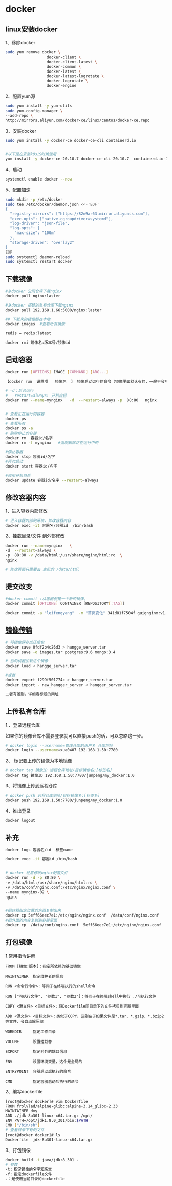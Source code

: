 # docker

## linux安装docker

1、移除docker

```bash
sudo yum remove docker \
                  docker-client \
                  docker-client-latest \
                  docker-common \
                  docker-latest \
                  docker-latest-logrotate \
                  docker-logrotate \
                  docker-engine
```



2、配置yum源

```bash
sudo yum install -y yum-utils
sudo yum-config-manager \
--add-repo \
http://mirrors.aliyun.com/docker-ce/linux/centos/docker-ce.repo

```



3、安装docker

```bash
sudo yum install -y docker-ce docker-ce-cli containerd.io


#以下是在安装k8s的时候使用
yum install -y docker-ce-20.10.7 docker-ce-cli-20.10.7  containerd.io-1.4.6
```



4、启动

```bash
systemctl enable docker --now
```



5、配置加速

```bash
sudo mkdir -p /etc/docker
sudo tee /etc/docker/daemon.json <<-'EOF'
{
  "registry-mirrors": ["https://82m9ar63.mirror.aliyuncs.com"],
  "exec-opts": ["native.cgroupdriver=systemd"],
  "log-driver": "json-file",
  "log-opts": {
    "max-size": "100m"
  },
  "storage-driver": "overlay2"
}
EOF
sudo systemctl daemon-reload
sudo systemctl restart docker
```



## 下载镜像

```bash
#从docker 公网仓库下载nginx
docker pull nginx:laster

#从docker 搭建的私有仓库下载nginx
docker pull 192.168.1.66:5000/nginx:laster

## 下载来的镜像都在本地
docker images  #查看所有镜像

redis = redis:latest

docker rmi 镜像名:版本号/镜像id
```



## 启动容器

```bash
docker run [OPTIONS] IMAGE [COMMAND] [ARG...]

【docker run  设置项   镜像名  】 镜像启动运行的命令（镜像里面默认有的，一般不会写）

# -d：后台运行
# --restart=always: 开机自启
docker run --name=mynginx   -d  --restart=always -p  88:80   nginx


# 查看正在运行的容器
docker ps
# 查看所有
docker ps -a
# 删除停止的容器
docker rm  容器id/名字
docker rm -f mynginx   #强制删除正在运行中的

#停止容器
docker stop 容器id/名字
#再次启动
docker start 容器id/名字

#应用开机自启
docker update 容器id/名字 --restart=always
```



## 修改容器内容

1、进入容器内部修改

```bash
# 进入容器内部的系统，修改容器内容
docker exec -it 容器名/容器id  /bin/bash
```

2、挂载目录/文件 到外部修改

```bash
docker run --name=mynginx   \
-d  --restart=always \
-p  88:80 -v /data/html:/usr/share/nginx/html:ro  \
nginx

# 修改页面只需要去 主机的 /data/html
```



## 提交改变

```bash
#docker commit :从容器创建一个新的镜像。
docker commit [OPTIONS] CONTAINER [REPOSITORY[:TAG]]

docker commit -a "leifengyang"  -m "首页变化" 341d81f7504f guignginx:v1.0

```



## [镜像传输](https://blog.csdn.net/qq_44273583/article/details/114387368)

```bash
# 将镜像保存成压缩包
docker save 0fdf2b4c26d3 > hangge_server.tar
docker save -o images.tar postgres:9.6 mongo:3.4

# 别的机器加载这个镜像
docker load < hangge_server.tar

#或者
docker export f299f501774c > hangger_server.tar
docker import - new_hangger_server < hangger_server.tar

二者有差别，详细看标题的网址
```



## 上传私有仓库

1.、登录远程仓库

如果你的镜像仓库不需要登录就可以直接push的话，可以忽略这一步。

```bash
# docker login --username=管理仓库的用户名 仓库地址
docker login --username=xua0407 192.168.1.50:7780
```

2、 标记要上传的镜像为本地镜像

```bash
# docker tag 镜像ID 远程仓库地址/目标镜像名:[标签名]
docker tag 镜像ID 192.168.1.50:7780/junpeng/my_docker:1.0
```

3、将镜像上传到远程仓库

```bash
# docker push 远程仓库地址/目标镜像名:[标签名]
docker push 192.168.1.50:7780/junpeng/my_docker:1.0
```

4、推出登录

```bash
docker logout
```



## 补充

```bash
docker logs 容器名/id  标签name

docker exec -it 容器id /bin/bash


# docker 经常修改nginx配置文件
docker run -d -p 80:80 \
-v /data/html:/usr/share/nginx/html:ro \
-v /data/conf/nginx.conf:/etc/nginx/nginx.conf \
--name mynginx-02 \
nginx


#把容器指定位置的东西复制出来 
docker cp 5eff66eec7e1:/etc/nginx/nginx.conf  /data/conf/nginx.conf
#把外面的内容复制到容器里面
docker cp  /data/conf/nginx.conf  5eff66eec7e1:/etc/nginx/nginx.conf
```



## 打包镜像

1.常用指令讲解

```crystal
FROM [镜像:版本]：指定所依赖的基础镜像

MAINTAIMER 	指定维护者的信息

RUN <命令行命令>：等同于在终端执行的shell命令

RUN ["可执行文件", "参数1", "参数2"]：等同于在终端shell中执行 ./可执行文件

COPY <源文件> <目标文件>：将Dockerfile同目录下的文件拷贝到容器里面

ADD <源文件> <目标文件>：类似于COPY，区别在于如果文件是*.tar、*.gzip、*.bzip2等文件，会自动解压缩

WORKDIR		指定工作目录

VOLUME		设置挂载卷

EXPORT		指定对外的端口信息

ENV			设置环境变量，这个是全局的

ENTRYPOINT	容器启动后执行的命令

CMD			指定容器启动后执行的命令
```

2、编写dockerfile

```bash
[root@docker docker]# vim Dockerfile 
FROM frolvlad/alpine-glibc:alpine-3.14_glibc-2.33
MAINTAINER dxy
ADD ./jdk-8u301-linux-x64.tar.gz /opt/
ENV PATH=/opt/jdk1.8.0_301/bin:$PATH
CMD ["/bin/sh"]
# 查看目录下有的文件
[root@docker docker]# ls
Dockerfile  jdk-8u301-linux-x64.tar.gz

```



3、打包镜像

```bash
docker build -t java/jdk:8_301 .
# 参数
-t：指定镜像的名字和版本
-f：指定dockerfile文件
.：是使用当前目录的dockerfile

```

